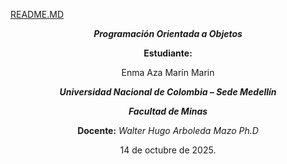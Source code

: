 [README.MD](https://github.com/user-attachments/files/22916951/README.MD)
<div align="center" >



***Programación Orientada a Objetos*** 

**Estudiante:**

 Enma Aza Marín Marin 

***Universidad Nacional de Colombia – Sede Medellín***

***Facultad de Minas***

**Docente:** *Walter Hugo Arboleda Mazo Ph.D*

14 de octubre de 2025.</div>
